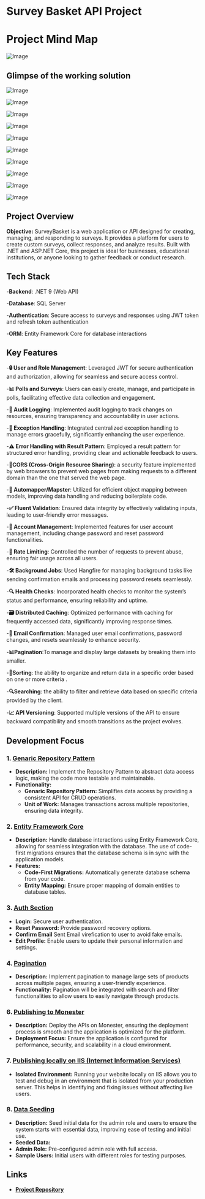 # Survey Basket API Project

# Project Mind Map
![Image](https://github.com/user-attachments/assets/a8225e4b-45b0-4111-8842-3e3f2b864e23)

## Glimpse of the working solution
![Image](https://github.com/user-attachments/assets/d170babe-44df-434c-a85f-45decb20b47a)

![Image](https://github.com/user-attachments/assets/d8718041-7f84-40b1-b858-be869169076b)

![Image](https://github.com/user-attachments/assets/6f6d9cfb-5b57-4666-a117-3251deb2583b)

![Image](https://github.com/user-attachments/assets/7f22791c-756a-45dc-b636-db02d0b3450f)

![Image](https://github.com/user-attachments/assets/a6354f4b-4c58-4f71-ae58-c06e410032c2)

![Image](https://github.com/user-attachments/assets/1a716638-50c3-4849-83c6-26e881e1ce02)

![Image](https://github.com/user-attachments/assets/d75d2bfd-5786-43c6-a5af-10e7d8bb256d)

![Image](https://github.com/user-attachments/assets/330ee994-fd92-4d0f-bb70-b91a6ff4b652)

![Image](https://github.com/user-attachments/assets/3add9385-a0ad-4846-b0ba-68ed24204998)

![Image](https://github.com/user-attachments/assets/9e21ca0a-93e0-4741-aa5d-e371b6242a5e)
## Project Overview

**Objective:** 
SurveyBasket is a web application or API designed for creating, managing, and responding to surveys.
It provides a platform for users to create custom surveys, collect responses, and analyze results.
Built with .NET and ASP.NET Core, this project is ideal for businesses, 
educational institutions, or anyone looking to gather feedback or conduct research.

## Tech Stack
-**Backend**: .NET 9 (Web API)

-**Database**: SQL Server 

-**Authentication**: Secure access to surveys and responses using JWT token and refresh token authentication 

-**ORM**: Entity Framework Core for database interactions

## Key Features
-**🔒 User and Role Management**: Leveraged JWT for secure authentication and authorization, allowing for seamless and secure access control.

-**📊 Polls and Surveys**: Users can easily create, manage, and participate in polls, facilitating effective data collection and engagement.

-**📝 Audit Logging**: Implemented audit logging to track changes on resources, ensuring transparency and accountability in user actions.

-**🚨 Exception Handling**: Integrated centralized exception handling to manage errors gracefully, significantly enhancing the user experience.

-**⚠️ Error Handling with Result Pattern**: Employed a result pattern for structured error handling, providing clear and actionable feedback to users.

-**🚦CORS (Cross-Origin Resource Sharing)**: a security feature implemented by web browsers to prevent web pages from making requests to a different domain than the one that served the web page. 

-**🔄 Automapper/Mapster**: Utilized for efficient object mapping between models, improving data handling and reducing boilerplate code.

-**✅ Fluent Validation**: Ensured data integrity by effectively validating inputs, leading to user-friendly error messages.

-**🔑 Account Management**: Implemented features for user account management, including change password and reset password functionalities.

-**🚦 Rate Limiting**: Controlled the number of requests to prevent abuse, ensuring fair usage across all users.

-**🛠️ Background Jobs**: Used Hangfire for managing background tasks like sending confirmation emails and processing password resets seamlessly.

-**🔍 Health Checks**: Incorporated health checks to monitor the system’s status and performance, ensuring reliability and uptime.

-**🗃️ Distributed Caching**: Optimized performance with caching for frequently accessed data, significantly improving response times.

-**📧 Email Confirmation**: Managed user email confirmations, password changes, and resets seamlessly to enhance security.

-**📊Pagination**:To manage and display large datasets by breaking them into smaller.

-**🚦Sorting**: the ability to organize and return data in a specific order based on one or more criteria .

-**🔍Searching**: the ability to filter and retrieve data based on specific criteria provided by the client.

-**📈 API Versioning**: Supported multiple versions of the API to ensure backward compatibility and smooth transitions as the project evolves.


## Development Focus

### 1. [Genaric Repository Pattern](#repository-pattern)
- **Description:** Implement the Repository Pattern to abstract data access logic, making the code more testable and maintainable. 
- **Functionality:**
  - **Genaric Repository Pattern:** Simplifies data access by providing a consistent API for CRUD operations.
  - **Unit of Work:** Manages transactions across multiple repositories, ensuring data integrity.


### 2. [Entity Framework Core](#entity-framework-core)
- **Description:** Handle database interactions using Entity Framework Core, allowing for seamless integration with the database. The use of code-first migrations ensures that the database schema is in sync with the application models.
- **Features:**
  - **Code-First Migrations:** Automatically generate database schema from your code.
  - **Entity Mapping:** Ensure proper mapping of domain entities to database tables.

### 3. [Auth Section](#auth-section)
- **Login:** Secure user authentication.
- **Reset Password:** Provide password recovery options.
- **Confirm Email** Sent Email virefication to user to avoid fake emails.
- **Edit Profile:** Enable users to update their personal information and settings.

### 4. [Pagination](#pagination)
- **Description:** Implement pagination to manage large sets of products across multiple pages, ensuring a user-friendly experience.
- **Functionality:** Pagination will be integrated with search and filter functionalities to allow users to easily navigate through products.

### 6. [Publishing to Monester](#publishing-to-monester)
- **Description:** Deploy the APIs on Monester, ensuring the deployment process is smooth and the application is optimized for the platform.
- **Deployment Focus:** Ensure the application is configured for performance, security, and scalability in a cloud environment.

### 7. [Publishing locally on IIS (Internet Information Services)](#Publishing-locally-on-IIS-(Internet-Information-Services))
- **Isolated Environment:** Running your website locally on IIS allows you to test and debug in an environment
    that is isolated from your production server. This helps in identifying and fixing issues without affecting live users.

### 8. [Data Seeding](#data-seeding)
- **Description:** Seed initial data for the admin role and users to ensure the system starts with essential data, improving ease of testing and initial use.
- **Seeded Data:**
- **Admin Role:** Pre-configured admin role with full access.
- **Sample Users:** Initial users with different roles for testing purposes.

## Links
- **[Project Repository](https://github.com/mohammedabdelaleem/SurveyBasket)**
